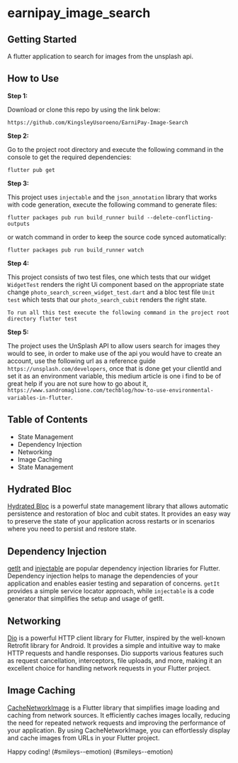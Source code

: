 # earnipay_image_search

## Getting Started

A flutter application to search for images from the unsplash api.

## How to Use

**Step 1:**

Download or clone this repo by using the link below:

```
https://github.com/KingsleyUsoroeno/EarniPay-Image-Search
```

**Step 2:**

Go to the project root directory and execute the following command in the console to get the required dependencies:

```
flutter pub get 
```

**Step 3:**

This project uses `injectable`  and the `json_annotation` library that works with code generation, execute the following command to generate files:

```
flutter packages pub run build_runner build --delete-conflicting-outputs
```

or watch command in order to keep the source code synced automatically:

```
flutter packages pub run build_runner watch
```

**Step 4:**

This project consists of two test files, one which tests that our widget `WidgetTest` renders the right Ui component
based on the appropriate state change `photo_search_screen_widget_test.dart` and a bloc test file
`Unit test` which tests that our `photo_search_cubit` renders the right state.

`To run all this test execute the following command in the project root directory flutter test`


**Step 5:**

The project uses the UnSplash API to allow users search for images they would to see, in order to
make use of the api you would have to create an account, use the following url as a reference guide
`https://unsplash.com/developers`, once that is done get your clientId and set it as an environment
variable, this medium article is one i find to be of great help if you are not sure how to go about it,
`https://www.sandromaglione.com/techblog/how-to-use-environmental-variables-in-flutter`.

## Table of Contents
* State Management
* Dependency Injection
* Networking
* Image Caching
* State Management


## Hydrated Bloc
[Hydrated Bloc](https://pub.dev/packages/hydrated_bloc) is a powerful state management library that allows automatic persistence and 
restoration of bloc and cubit states. It provides an easy way to preserve the state of your 
application across restarts or in scenarios where you need to persist and restore state.


## Dependency Injection
[getIt](https://pub.dev/packages/get_it) and [injectable](https://pub.dev/packages/injectable) are popular dependency injection libraries for Flutter. 
Dependency injection helps to manage the dependencies of your application and enables easier testing 
and separation of concerns. `getIt` provides a simple service locator approach, 
while `injectable` is a code generator that simplifies the setup and usage of getIt.


## Networking

[Dio](https://github.com/flutterchina/dio) is a powerful HTTP client library for Flutter, inspired by the well-known Retrofit 
library for Android. It provides a simple and intuitive way to make HTTP requests 
and handle responses. Dio supports various features such as request cancellation, 
interceptors, file uploads, and more, making it an excellent choice 
for handling network requests in your Flutter project.


## Image Caching

[CacheNetworkImage](https://pub.dev/packages/CacheNetworkImage) is a Flutter library that simplifies image loading and caching 
from network sources. It efficiently caches images locally, reducing the need for repeated 
network requests and improving the performance of your application. By using CacheNetworkImage, 
you can effortlessly display and cache images from URLs in your Flutter project.


Happy coding! (#smileys--emotion) (#smileys--emotion)



